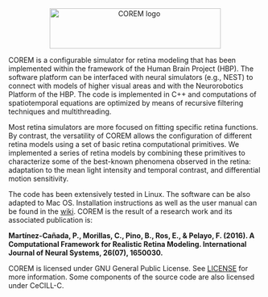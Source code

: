 <center><img src="https://github.com/pablomc88/COREM.github.ugr/blob/master/img/corem_logo_6_path.png" alt="COREM logo" height="80" width="340"></center>

COREM is a configurable simulator for retina modeling that has been implemented within the framework of the Human Brain Project (HBP). The software platform can be interfaced with neural simulators (e.g., NEST) to connect with models of higher visual areas and with the Neurorobotics Platform of the HBP. The code is implemented in C++ and computations of spatiotemporal equations are optimized by means of recursive filtering techniques and multithreading.

Most retina simulators are more focused on fitting specific retina functions. By contrast, the versatility of COREM allows the configuration of different retina models using a set of basic retina computational primitives. We implemented a series of retina models by combining these primitives to characterize some of the best-known phenomena observed in the retina: adaptation to the mean light intensity and temporal contrast, and differential motion sensitivity.

The code has been extensively tested in Linux. The software can be also adapted to Mac OS. Installation instructions as well as the user manual can be found in the [wiki](https://github.com/pablomc88/COREM/wiki). COREM is the result of a research work and its associated publication is:

**Martínez-Cañada, P., Morillas, C., Pino, B., Ros, E., & Pelayo, F. (2016). A Computational Framework for Realistic Retina Modeling. International Journal of Neural Systems, 26(07), 1650030.**

COREM is licensed under GNU General Public License. See [LICENSE](LICENSE) for more information. Some components of the source code are also licensed under CeCILL-C. 
